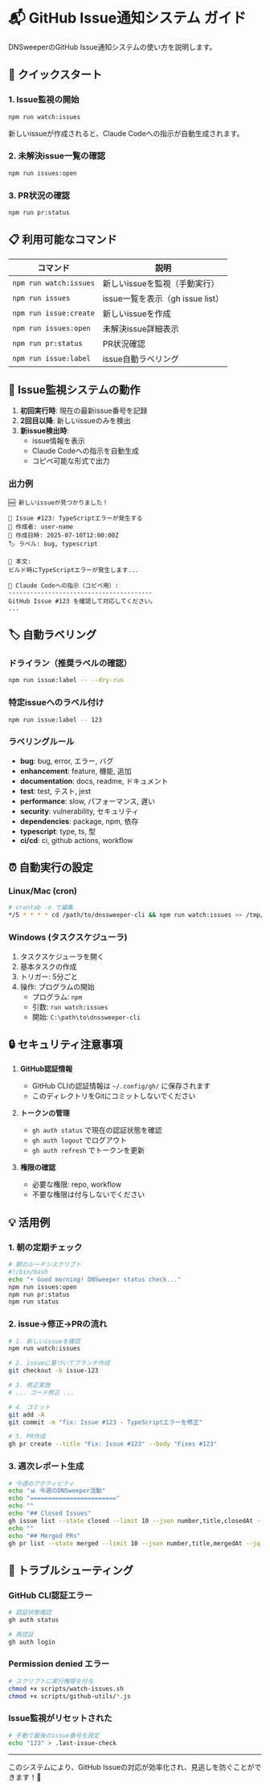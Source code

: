 # 📬 GitHub Issue通知システム ガイド

DNSweeperのGitHub Issue通知システムの使い方を説明します。

## 🚀 クイックスタート

### 1. Issue監視の開始
```bash
npm run watch:issues
```
新しいissueが作成されると、Claude Codeへの指示が自動生成されます。

### 2. 未解決issue一覧の確認
```bash
npm run issues:open
```

### 3. PR状況の確認
```bash
npm run pr:status
```

## 📋 利用可能なコマンド

| コマンド | 説明 |
|---------|------|
| `npm run watch:issues` | 新しいissueを監視（手動実行） |
| `npm run issues` | issue一覧を表示（gh issue list） |
| `npm run issue:create` | 新しいissueを作成 |
| `npm run issues:open` | 未解決issue詳細表示 |
| `npm run pr:status` | PR状況確認 |
| `npm run issue:label` | issue自動ラベリング |

## 🤖 Issue監視システムの動作

1. **初回実行時**: 現在の最新issue番号を記録
2. **2回目以降**: 新しいissueのみを検出
3. **新issue検出時**: 
   - issue情報を表示
   - Claude Codeへの指示を自動生成
   - コピペ可能な形式で出力

### 出力例
```
🆕 新しいissueが見つかりました！

📌 Issue #123: TypeScriptエラーが発生する
👤 作成者: user-name
📅 作成日時: 2025-07-10T12:00:00Z
🏷️ ラベル: bug, typescript

📄 本文:
ビルド時にTypeScriptエラーが発生します...

🤖 Claude Codeへの指示（コピペ用）:
----------------------------------------
GitHub Issue #123 を確認して対応してください。
...
```

## 🏷️ 自動ラベリング

### ドライラン（推奨ラベルの確認）
```bash
npm run issue:label -- --dry-run
```

### 特定issueへのラベル付け
```bash
npm run issue:label -- 123
```

### ラベリングルール
- **bug**: bug, error, エラー, バグ
- **enhancement**: feature, 機能, 追加
- **documentation**: docs, readme, ドキュメント
- **test**: test, テスト, jest
- **performance**: slow, パフォーマンス, 遅い
- **security**: vulnerability, セキュリティ
- **dependencies**: package, npm, 依存
- **typescript**: type, ts, 型
- **ci/cd**: ci, github actions, workflow

## ⏰ 自動実行の設定

### Linux/Mac (cron)
```bash
# crontab -e で編集
*/5 * * * * cd /path/to/dnssweeper-cli && npm run watch:issues >> /tmp/dnssweeper-issues.log 2>&1
```

### Windows (タスクスケジューラ)
1. タスクスケジューラを開く
2. 基本タスクの作成
3. トリガー: 5分ごと
4. 操作: プログラムの開始
   - プログラム: `npm`
   - 引数: `run watch:issues`
   - 開始: `C:\path\to\dnssweeper-cli`

## 🔒 セキュリティ注意事項

1. **GitHub認証情報**
   - GitHub CLIの認証情報は `~/.config/gh/` に保存されます
   - このディレクトリをGitにコミットしないでください

2. **トークンの管理**
   - `gh auth status` で現在の認証状態を確認
   - `gh auth logout` でログアウト
   - `gh auth refresh` でトークンを更新

3. **権限の確認**
   - 必要な権限: repo, workflow
   - 不要な権限は付与しないでください

## 💡 活用例

### 1. 朝の定期チェック
```bash
# 朝のルーチンスクリプト
#!/bin/bash
echo "☀️ Good morning! DNSweeper status check..."
npm run issues:open
npm run pr:status
npm run status
```

### 2. issue→修正→PRの流れ
```bash
# 1. 新しいissueを確認
npm run watch:issues

# 2. issueに基づいてブランチ作成
git checkout -b issue-123

# 3. 修正実施
# ... コード修正 ...

# 4. コミット
git add -A
git commit -m "fix: Issue #123 - TypeScriptエラーを修正"

# 5. PR作成
gh pr create --title "Fix: Issue #123" --body "Fixes #123"
```

### 3. 週次レポート生成
```bash
# 今週のアクティビティ
echo "📊 今週のDNSweeper活動"
echo "========================"
echo ""
echo "## Closed Issues"
gh issue list --state closed --limit 10 --json number,title,closedAt --jq '.[] | select(.closedAt | startswith("2025-07"))'
echo ""
echo "## Merged PRs"
gh pr list --state merged --limit 10 --json number,title,mergedAt --jq '.[] | select(.mergedAt | startswith("2025-07"))'
```

## 🎯 トラブルシューティング

### GitHub CLI認証エラー
```bash
# 認証状態確認
gh auth status

# 再認証
gh auth login
```

### Permission denied エラー
```bash
# スクリプトに実行権限を付与
chmod +x scripts/watch-issues.sh
chmod +x scripts/github-utils/*.js
```

### Issue監視がリセットされた
```bash
# 手動で最後のissue番号を設定
echo "123" > .last-issue-check
```

---

このシステムにより、GitHub Issueの対応が効率化され、見逃しを防ぐことができます！🚀